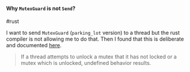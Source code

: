
#### Why `MutexGuard` is not `Send`? 
#rust 

I want to send `MutexGuard` (`parking_lot` version) to a thread but the rust compiler is not allowing me to do that. Then I found that this is deliberate and documented [here](https://github.com/rust-lang/rust/issues/23465#issuecomment-82730326).
>If a thread attempts to unlock a mutex that it has not locked or a mutex which is unlocked, undefined behavior results.

